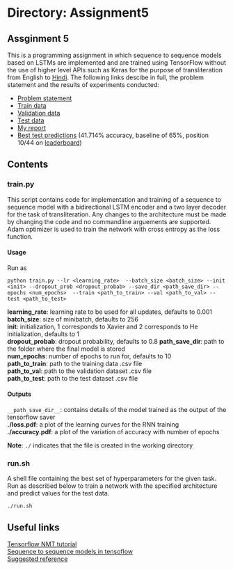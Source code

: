 # Directory: Assignment5     

## Assginment 5    

This is a programming assignment in which sequence to sequence models based on LSTMs are implemented and are trained using TensorFlow without the use of higher level APIs such as Keras for the purpose of transliteration from English to [Hindi](https://en.wikipedia.org/wiki/Hindi). The following links descibe in full, the problem statement and the results of experiments conducted:      

- [Problem statement](https://drive.google.com/file/d/1nuDzVNkeUEAxcaJR8W5DSdAH5ALDYazz/view?usp=sharing)      
- [Train data](https://drive.google.com/file/d/1sNiPr-q04-ZtTZ0Rf3CXUTr4VD_j8z8l/view?usp=sharing)    
- [Validation data](https://drive.google.com/file/d/16VOm_unAvc0fiPSmYZGz2ZRTCarbJRNa/view?usp=sharing)     
- [Test data](https://drive.google.com/file/d/1UsUwJJO03-G2_WqYH7dTK0-hrbWRp6UV/view?usp=sharing)             
- [My report](https://drive.google.com/file/d/1XHRo_kodHXXGn6Kff412ashSFbOKu79a/view?usp=sharing)     
- [Best test predictions](https://drive.google.com/file/d/1iDk7MHwNEHQ-C1wLo2FyaL1Q4rkiJ0o7/view?usp=sharing) (41.714% accuracy, baseline of 65%, position 10/44 on [leaderboard](https://www.kaggle.com/c/programming-assignment-3/leaderboard))     

## Contents   

### train.py

This script contains code for implementation and training of a sequence to sequence model with a bidirectional LSTM encoder and a two layer decoder for the task of transliteration. Any changes to the architecture must be made by changing the code and no commandline arguements are supported. Adam optimizer is used to train the network with cross entropy as the loss function. 

#### Usage    

Run as 
```
python train.py --lr <learning_rate>  --batch_size <batch_size> --init <init> --dropout_prob <dropout_probab> --save_dir <path_save_dir> --epochs <num_epochs>  --train <path_to_train> --val <path_to_val> --test <path_to_test>
```


__learning_rate__: learning rate to be used for all updates, defaults to 0.001      
__batch_size__: size of minibatch, defaults to 256      
__init__: initialization, 1 corresponds to Xavier and 2 corresponds to He initialization, defaults to 1         
__dropout_probab__: dropout probability, defaults to 0.8
__path_save_dir__: path to the folder where the final model is stored           
__num_epochs__: number of epochs to run for, defaults to 10     
__path_to_train__: path to the training data .csv file    
__path_to_val__: path to the validation dataset .csv file     
__path_to_test__: path to the test dataset .csv file     



#### Outputs

```__path_save_dir__```: contains details of the model trained as the output of the tensorflow saver     
__./loss.pdf__: a plot of the learning curves for the RNN training    
__./accuracy.pdf__: a plot of the variation of accuracy with number of epochs     


__Note__: ```./``` indicates that the file is created in the working directory

### run.sh   

A shell file containing the best set of hyperparameters for the given task. Run as described below to train a network with the specified architecture and predict values for the test data.     

```
./run.sh
```    

## Useful links

[Tensorflow NMT tutorial](https://github.com/tensorflow/nmt)      
[Sequence to sequence models in tensoflow](https://towardsdatascience.com/seq2seq-model-in-tensorflow-ec0c557e560f)      
[Suggested reference](https://github.com/tensorflow/tensorflow/blob/r1.13/tensorflow/contrib/legacy_seq2seq/python/ops/seq2seq.py)      


